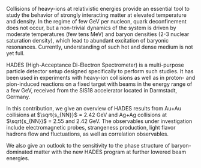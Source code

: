 Collisions of heavy-ions at relativistic energies provide an essential tool to study the behavior of strongly interacting matter at elevated temperature and density.
In the regime of few GeV per nucleon, quark deconfinement does not occur, but a non-trivial dynamics of the system is driven by moderate temperatures (few tens MeV) and baryon densities (2-3 nuclear saturation density), which lead to abundant excitation of baryonic resonances.
Currently, understanding of such hot and dense medium is not yet full.

HADES (High-Acceptance Di-Electron Spectrometer) is a multi-purpose particle detector setup designed specifically to perform such studies. It has been used in experiments with  heavy-ion collisions as well as in proton- and pion-induced reactions on a fixed target with beams in the energy range of a few GeV, received from the SIS18 accelerator located in Darmstadt, Germany.

In this contribution, we give an overview of HADES results from Au+Au collisions at $\sqrt{s_{NN}}$ = 2.42 GeV and Ag+Ag collisions at $\sqrt{s_{NN}}$ = 2.55 and 2.42 GeV. The observables under investigation include electromagnetic probes, strangeness production, light flavor hadrons flow and fluctuations, as well as correlation observables.

We also give an outlook to the sensitivity to the phase structure of baryon-dominated matter with the new HADES program at further lowered beam energies.

